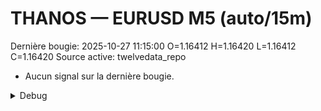 # THANOS — EURUSD M5 (auto/15m)
Dernière bougie: 2025-10-27 11:15:00  O=1.16412  H=1.16420  L=1.16412  C=1.16420
Source active: twelvedata_repo

- Aucun signal sur la dernière bougie.

<details><summary>Debug</summary>

- TD_API_KEY manquant.

</details>